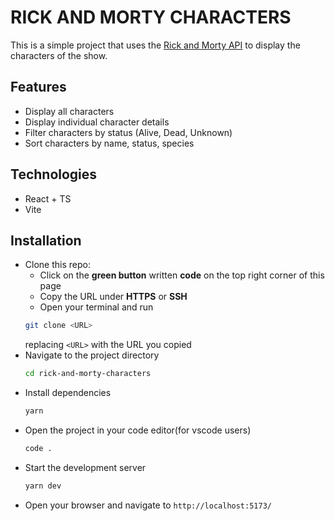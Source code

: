 # RICK AND MORTY CHARACTERS

This is a simple project that uses the [Rick and Morty API](https://rickandmortyapi.com/) to display the characters of the show.

## Features

- Display all characters
- Display individual character details
- Filter characters by status (Alive, Dead, Unknown)
- Sort characters by name, status, species

## Technologies

- React + TS
- Vite

## Installation

- Clone this repo:
  - Click on the **green button** written **code** on the top right corner of this page
  - Copy the URL under **HTTPS** or **SSH**
  - Open your terminal and run
  ```bash
  git clone <URL>
  ```
  replacing `<URL>` with the URL you copied
- Navigate to the project directory
  ```bash
  cd rick-and-morty-characters
  ```
- Install dependencies
  ```bash
  yarn
  ```
- Open the project in your code editor(for vscode users)
  ```bash
  code .
  ```
- Start the development server
  ```bash
  yarn dev
  ```
- Open your browser and navigate to `http://localhost:5173/`
